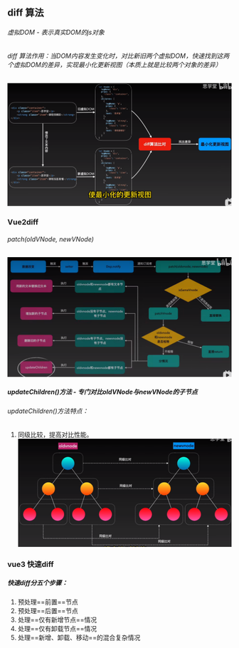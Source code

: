 ## diff 算法
###### 虚拟DOM - 表示真实DOM的js对象

######  diff 算法作用：当DOM内容发生变化时，对比新旧两个虚拟DOM，快速找到这两个虚拟DOM的差异，实现最小化更新视图（本质上就是比较两个对象的差异）
![diff算法作用](./diff.png)

### Vue2diff

###### patch(oldVNode, newVNode)
![patch过程](./patch.png)

##### updateChildren()方法 - 专门对比oldVNode与newVNode的子节点

###### updateChildren()方法特点：
1. 同级比较，提高对比性能。
![同级对比](./peer-comparison.png)

### vue3 快速diff
##### 快速diff分五个步骤：
1. 预处理==前置==节点
2. 预处理==后置==节点
3. 处理==仅有新增节点==情况
4. 处理==仅有卸载节点==情况
5. 处理==新增、卸载、移动==的混合复杂情况 
